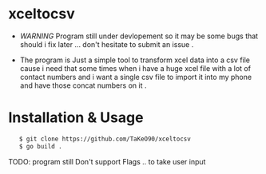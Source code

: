 # xceltocsv

 * *WARNING*  Program still under devlopement so it may be some bugs that should i fix later ... don't hesitate to submit an issue .

 * The program is Just a simple tool to transform xcel data into a csv file cause i need that some times when i have a huge xcel file with a lot of contact 
    numbers and i want a single csv file to import it into my phone and have those concat numbers on it .

# Installation & Usage

 ```sh
    $ git clone https://github.com/TaKeO90/xceltocsv
    $ go build .
 ```
 TODO: program still Don't support Flags .. to take user input 
